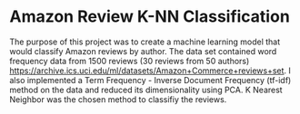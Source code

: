 # Amazon Review K-NN Classification
The purpose of this project was to create a machine learning model that would classify Amazon reviews by author. The data set contained word frequency data from 1500 reviews (30 reviews from 50 authors) https://archive.ics.uci.edu/ml/datasets/Amazon+Commerce+reviews+set. I also implemented a Term Frequency - Inverse Document Frequency (tf-idf) method on the data and reduced its dimensionality using PCA. K Nearest Neighbor was the chosen method to classifiy the reviews.
